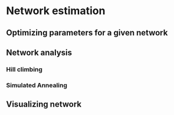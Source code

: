 # Network estimation

## Optimizing parameters for a given network


## Network analysis
### Hill climbing


### Simulated Annealing


## Visualizing network